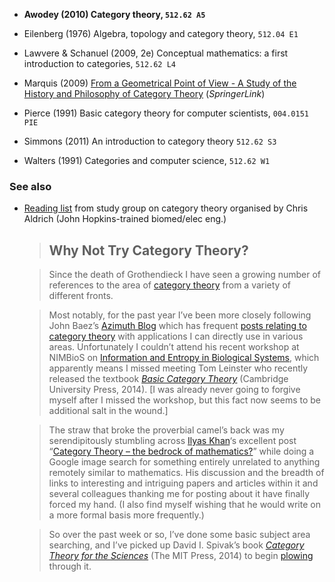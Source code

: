 - __Awodey (2010) Category theory, `512.62 A5`__

- Eilenberg (1976) Algebra, topology and category theory, `512.04 E1`

- Lawvere & Schanuel (2009, 2e) Conceptual mathematics: a first introduction to categories, `512.62 L4`

- Marquis (2009) [From a Geometrical Point of View - A Study of the History and Philosophy of Category Theory](http://link.springer.com/book/10.1007%2F978-1-4020-9384-5) (_SpringerLink_)

- Pierce (1991) Basic category theory for computer scientists, `004.0151 PIE`

- Simmons (2011) An introduction to category theory `512.62 S3`

- Walters (1991) Categories and computer science, `512.62 W1`

### See also

- [Reading list](http://boffosocko.com/2015/05/21/category-theory-anyone/) from study group on category theory organised by Chris Aldrich (John Hopkins-trained biomed/elec eng.)

  > ## Why Not Try Category Theory?

  > Since the death of Grothendieck I have seen a growing number of references to the area of [category theory](https://en.wikipedia.org/wiki/Category_theory) from a variety of different fronts.

  > Most notably, for the past year I’ve been more closely following John Baez’s [Azimuth Blog](https://johncarlosbaez.wordpress.com/2013/05/23/category-theory-for-scientists/) which has frequent [posts relating to category theory](https://johncarlosbaez.wordpress.com/?s=category+theory) with applications I can directly use in various areas. Unfortunately I couldn’t attend his recent workshop at NIMBioS on [Information and Entropy in Biological Systems](http://www.nimbios.org/workshops/WS_entropy), which apparently means I missed meeting Tom Leinster who recently released the textbook _[Basic Category Theory](http://www.amazon.com/gp/product/1107044243/ref=as_li_tl?ie=UTF8&camp=1789&creative=390957&creativeASIN=1107044243&linkCode=as2&tag=boffosocko-20&linkId=X357HLMWCOR3NDYX)_ (Cambridge University Press, 2014). [I was already never going to forgive myself after I missed the workshop, but this fact now seems to be additional salt in the wound.]

  > The straw that broke the proverbial camel’s back was my serendipitously stumbling across [Ilyas Khan](https://www.linkedin.com/pub/ilyas-khan/53/994/2a8)‘s excellent post “[Category Theory – the bedrock of mathematics?](https://www.linkedin.com/pulse/category-theory-bedrock-mathematics-ilyas-khan)” while doing a Google image search for something entirely unrelated to anything remotely similar to mathematics. His discussion and the breadth of links to interesting and intriguing papers and articles within it and several colleagues thanking me for posting about it have finally forced my hand. (I also find myself wishing that he would write on a more formal basis more frequently.)

  > So over the past week or so, I’ve done some basic subject area searching, and I’ve picked up David I. Spivak’s book _[Category Theory for the Sciences](http://www.amazon.com/gp/product/0262028131/ref=as_li_tl?ie=UTF8&camp=1789&creative=390957&creativeASIN=0262028131&linkCode=as2&tag=boffosocko-20&linkId=MZISLDJYWDPTNSZQ)_ (The MIT Press, 2014) to begin [plowing](https://www.goodreads.com/review/show/1275059630) through it.

<!--
- - -

NB: 

```js
document.querySelectorAll('toc-item chapter-item p.title')
Array.from(document.querySelectorAll('a'), s => ({name: s.textContent, url: s.href}))
```
-->